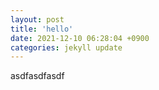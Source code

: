 ```yaml
---
layout: post
title: 'hello'
date: 2021-12-10 06:28:04 +0900
categories: jekyll update
---
```


asdfasdfasdf
